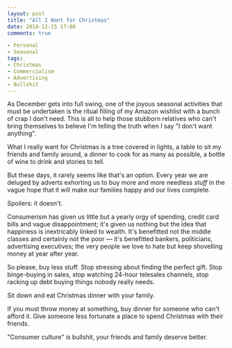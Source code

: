 ```yaml
---
layout: post
title: "All I Want for Christmas"
date: 2014-12-15 17:08
comments: true

- Personal
- Seasonal
tags:
- Christmas
- Commercialism
- Advertising
- Bullshit
---
```


As December gets into full swing, one of the joyous seasonal activities that must be undertaken is the ritual filling of my Amazon wishlist with a bunch of crap I don't need. This is all to help those stubborn relatives who can't bring themselves to believe I'm telling the truth when I say "I don't want anything".

What I really want for Christmas is a tree covered in lights, a table to sit my friends and family around, a dinner to cook for as many as possible, a bottle of wine to drink and stories to tell.

But these days, it rarely seems like that's an option. Every year we are deluged by adverts exhorting us to buy more and more needless *stuff* in the vague hope that it will make our families happy and our lives complete.

Spoilers: it doesn't.

Consumerism has given us little but a yearly orgy of spending, credit card bills and vague disappointment; it's given us nothing but the idea that happiness is inextricably linked to wealth. It's benefitted not the middle classes and certainly not the poor &mdash; it's benefitted bankers, politicians, advertising executives; the very people we love to hate but keep shovelling money at year after year.

So please, buy less stuff. Stop stressing about finding the perfect gift. Stop binge-buying in sales, stop watching 24-hour telesales channels, stop racking up debt buying things nobody really needs.

Sit down and eat Christmas dinner with your family.

If you must throw money at something, buy dinner for someone who can't afford it. Give someone less fortunate a place to spend Christmas with their friends.

"Consumer culture" is bullshit, your friends and family deserve better.

